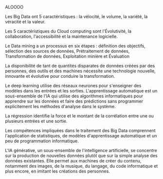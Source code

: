 ALOOOO

Les Big Data ont 5 caractéristiques : la vélocité, le volume, la variété, la véracité et la valeur.


Les 5 caractéristiques du Cloud computing sont l'Évolutivité, la collaboration, l'accessibilité et la maintenance logicielle.


Le Data mining a un processus en six étapes : définition des objectifs, sélection des sources de données, Prétraitement de données, 
Transformation de données, Exploitation minière et Évaluation


La disponibilité de tant de quantités disparates de données créées par des personnes, des outils et des machines nécessite une technologie nouvelle, 
innovante et évolutive pour conduire la transformation.


Le deep learning utilise des réseaux neurones pour s'enseigner des modèles dans les entrées et les sorties. L'apprentissage automatique est un 
sous-ensemble de l'IA qui utilise des algorithmes informatiques pour apprendre sur les données et faire des prédictions sans programmer explicitement 
les méthodes d'analyse dans le système.


La régression identifie la force et le montant de la corrélation entre une ou plusieurs entrées et une sortie.




Les compétences impliquées dans le traitement des Big Data comprennent l'application de statistiques, de modèles d'apprentissage automatique et un peu 
de programmation informatique.

L'IA générative, un sous-ensemble de l'intelligence artificielle, se concentre sur la production de nouvelles données plutôt que sur la simple analyse 
des données existantes. Elle permet aux machines de créer du contenu, notamment des images, de la musique, du langage, du code informatique et plus 
encore, en imitant les créations des personnes.
